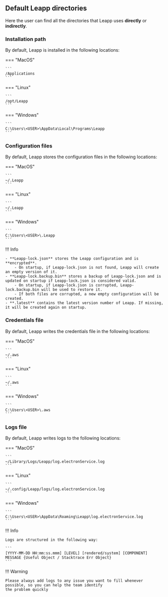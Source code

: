 ## Default Leapp directories

Here the user can find all the directories that Leapp uses **directly** or **indirectly**.

### Installation path
By default, Leapp is installed in the following locations:

=== "MacOS"

    ```
    /Applications
    ```

=== "Linux"

    ```
    /opt/Leapp
    ```

=== "Windows"

    ```
    C:\Users\<USER>\AppData\Local\Programs\Leapp
    ```

### Configuration files
By default, Leapp stores the configuration files in the following locations:

=== "MacOS"

    ```
    ~/.Leapp
    ```

=== "Linux"

    ```
    ~/.Leapp
    ```

=== "Windows"

    ```
    C:\Users\<USER>\.Leapp
    ```

!!! Info

    - **Leapp-lock.json** stores the Leapp configuration and is **encrypted**.
        - On startup, if Leapp-lock.json is not found, Leapp will create an empty version of it.
    - **Leapp-lock.backup.bin** stores a backup of Leapp-lock.json and is updated on startup if Leapp-lock.json is considered valid.
        - On startup, if Leapp-lock.json is corrupted, Leapp-lock.backup.bin will be used to restore it.
        - If both files are corrupted, a new empty configuration will be created.
    - **.latest** contains the latest version number of Leapp. If missing, it will be created again on startup.

### Credentials file
By default, Leapp writes the credentials file in the following locations:

=== "MacOS"

    ```
    ~/.aws
    ```

=== "Linux"

    ```
    ~/.aws
    ```

=== "Windows"

    ```
    C:\Users\<USER>\.aws
    ```
### Logs file
By default, Leapp writes logs to the following locations:

=== "MacOS"

    ```
    ~/Library/Logs/Leapp/log.electronService.log
    ```

=== "Linux"

    ```
    ~/.config/Leapp/logs/log.electronService.log
    ```

=== "Windows"

    ```
    C:\Users\<USER>\AppData\Roaming\Leapp\log.electronService.log
    ```
!!! Info

    Logs are structured in the following way:

    ```
    [YYYY-MM-DD HH:mm:ss.mmm] [LEVEL] [rendered/system] [COMPONENT] MESSAGE {Useful Object / Stacktrace Err Object}
    ```

!!! Warning

    Please always add logs to any issue you want to fill whenever possible, so you can help the team identify 
    the problem quickly
